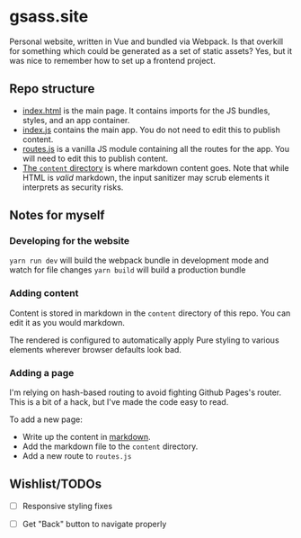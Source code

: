 # gsass.site
Personal website, written in Vue and bundled via Webpack. Is that overkill for something which could be generated as a set of static assets? Yes, but it was nice to remember how to set up a frontend project.

## Repo structure
- [index.html](./index.html) is the main page. It contains imports for the JS bundles, styles, and an app container.
- [index.js](./src/index.js) contains the main app. You do not need to edit this to publish content.
- [routes.js](./src/routes.js) is a vanilla JS module containing all the routes for the app. You will need to edit this to publish content.
- [The `content` directory](./content) is where markdown content goes. Note that while HTML is _valid_ markdown, the input sanitizer may scrub elements it interprets as security risks.

## Notes for myself

### Developing for the website
`yarn run dev` will build the webpack bundle in development mode and watch for file changes
`yarn build` will build a production bundle

### Adding content
Content is stored in markdown in the `content` directory of this repo. You can edit it as you would markdown.

The rendered is configured to automatically apply Pure styling to various elements wherever browser defaults look bad.

### Adding a page
I'm relying on hash-based routing to avoid fighting Github Pages's router. This is a bit of a hack, but I've made the code easy to read.

To add a new page:
- Write up the content in [markdown](https://github.com/adam-p/markdown-here/wiki/Markdown-Cheatsheet).
- Add the markdown file to the `content` directory.
- Add a new route to `routes.js`

## Wishlist/TODOs
- [ ] Responsive styling fixes
- [ ] Get "Back" button to navigate properly

